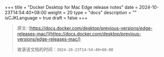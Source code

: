 +++
title = "Docker Desktop for Mac Edge release notes"
date = 2024-10-23T14:54:40+08:00
weight = 20
type = "docs"
description = ""
isCJKLanguage = true
draft = false
+++

> 原文: [https://docs.docker.com/desktop/previous-versions/edge-releases-mac/](https://docs.docker.com/desktop/previous-versions/edge-releases-mac/)
>
> 收录该文档的时间：`2024-10-23T14:54:40+08:00`
